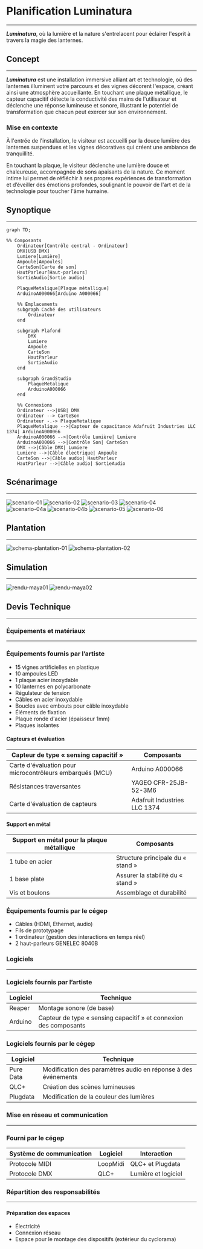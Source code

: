 # Planification Luminatura
---

***Luminatura***, où la lumière et la nature s'entrelacent pour éclairer l'esprit à travers la magie des lanternes.

## Concept
---

***Luminatura*** est une installation immersive alliant art et technologie, où des lanternes illuminent votre parcours et des vignes décorent l'espace, créant ainsi une atmosphère accueillante. En touchant une plaque métallique, le capteur capacitif détecte la conductivité des mains de l'utilisateur et déclenche une réponse lumineuse et sonore, illustrant le potentiel de transformation que chacun peut exercer sur son environnement.

### Mise en contexte

À l'entrée de l'installation, le visiteur est accueilli par la douce lumière des lanternes suspendues et les vignes décoratives qui créent une ambiance de tranquillité.

En touchant la plaque, le visiteur déclenche une lumière douce et chaleureuse, accompagnée de sons apaisants de la nature. Ce moment intime lui permet de réfléchir à ses propres expériences de transformation et d’éveiller des émotions profondes, soulignant le pouvoir de l'art et de la technologie pour toucher l'âme humaine.

## Synoptique
---
```mermaid
graph TD;

%% Composants
    Ordinateur[Contrôle central - Ordinateur]
    DMX[USB DMX]
    Lumiere[Lumière]
    Ampoule[Ampoules]
    CarteSon[Carte de son]
    HautParleur[Haut-parleurs]
    SortieAudio[Sortie audio]

    PlaqueMetalique[Plaque métallique]
    ArduinoA000066[Arduino A000066]

    %% Emplacements
    subgraph Caché des utilisateurs
        Ordinateur
    end

    subgraph Plafond
        DMX
        Lumiere
        Ampoule 
        CarteSon
        HautParleur
        SortieAudio
    end

    subgraph GrandStudio
        PlaqueMetalique
        ArduinoA000066
    end

    %% Connexions
    Ordinateur -->|USB| DMX
    Ordinateur --> CarteSon
    Ordinateur -.-> PlaqueMetalique
    PlaqueMetalique -->|Capteur de capacitance Adafruit Industries LLC 1374| ArduinoA000066
    ArduinoA000066 -->|Contrôle Lumière| Lumiere
    ArduinoA000066 -->|Contrôle Son| CarteSon
    DMX -->|Câble DMX| Lumiere
    Lumiere -->|Câble électrique| Ampoule
    CarteSon -->|Câble audio| HautParleur
    HautParleur -->|Câble audio| SortieAudio

```

## Scénarimage
---

![scenario-01](https://github.com/user-attachments/assets/e597c977-b1c5-4dfd-8b9c-83bfbe3e72b0)
![scenario-02](https://github.com/user-attachments/assets/ecc1e5af-1933-4973-9602-2ac58491bcbc)
![scenario-03](https://github.com/user-attachments/assets/f8774a51-9381-4b0a-98d5-d689ee50e82e)
![scenario-04](https://github.com/user-attachments/assets/a19fff93-4384-4fa9-9a9b-584257b17cc7)
![scenario-04a](https://github.com/user-attachments/assets/bf37e673-a302-4bf9-bcf9-1136d143d3d2)
![scenario-04b](https://github.com/user-attachments/assets/f0736406-3102-43ae-bf77-663714c9afeb)
![scenario-05](https://github.com/user-attachments/assets/fea4d88f-dbbd-4661-ba69-dd6fbaa159cb)
![scenario-06](https://github.com/user-attachments/assets/17ce3b5c-8e26-4f5f-9548-8fe42c1f8353)


## Plantation
---
![schema-plantation-01](https://github.com/user-attachments/assets/66ec237c-0b91-4a3f-b786-73da600bc25c)
![schema-plantation-02](https://github.com/user-attachments/assets/4d6c2dc3-6f01-41d4-8944-909f7c4e9e41)

## Simulation
---
![rendu-maya01](https://github.com/user-attachments/assets/89536243-ae79-42b5-87bd-fa09cee2df51)
![rendu-maya02](https://github.com/user-attachments/assets/b75b4c48-65fb-4327-9752-b4b08994befc)

## Devis Technique
---
### Équipements et matériaux
---
### Équipements fournis par l’artiste

- 15 vignes artificielles en plastique 
- 10 ampoules LED 
- 1 plaque acier inoxydable 
- 10 lanternes en polycarbonate
- Régulateur de tension
- Câbles en acier inoxydable
- Boucles avec embouts pour câble inoxydable
- Éléments de fixation
- Plaque ronde d'acier (épaisseur 1mm)
- Plaques isolantes 
  
#### Capteurs et évaluation

| Capteur de type « sensing capacitif »                    | Composants                   |
| -------------------------------------------------------- | ---------------------------- |
| Carte d'évaluation pour microcontrôleurs embarqués (MCU) | Arduino A000066              |
| Résistances traversantes                                 | YAGEO CFR-25JB-52-3M6        |
| Carte d'évaluation de capteurs                           | Adafruit Industries LLC 1374 |

#### Support en métal

| Support en métal pour la plaque métallique | Composants                        |
| ------------------------------------------ | --------------------------------- |
| 1 tube en acier                            | Structure principale du « stand » |
| 1 base plate                               | Assurer la stabilité du « stand » |
| Vis et boulons                             | Assemblage et durabilité          |

### Équipements fournis par le cégep

- Câbles (HDMI, Ethernet, audio)
- Fils de prototypage
- 1 ordinateur (gestion des interactions en temps réel)
- 2 haut-parleurs GENELEC 8040B

### Logiciels 

---
### Logiciels fournis par l’artiste
  
| Logiciel | Technique                                                         |
| -------- | ----------------------------------------------------------------- |
| Reaper   | Montage sonore (de base)                                          |
| Arduino  | Capteur de type « sensing capacitif » et connexion des composants |

### Logiciels fournis par le cégep

| Logiciel  | Technique                                                     |
| --------- | ------------------------------------------------------------- |
| Pure Data | Modification des paramètres audio en réponse à des événements |
| QLC+      | Création des scènes lumineuses                                |
| Plugdata  | Modification de la couleur des lumières                       |

### Mise en réseau et communication

---
### Fourni par le cégep

| Système de communication | Logiciel | Interaction         |
| ------------------------ | -------- | ------------------- |
| Protocole MIDI           | LoopMidi | QLC+ et Plugdata    |
| Protocole DMX            | QLC+     | Lumière et logiciel |

### Répartition des responsabilités
---
#### Préparation des espaces

* Électricité
* Connexion réseau
* Espace pour le montage des dispositifs (extérieur du cyclorama)
